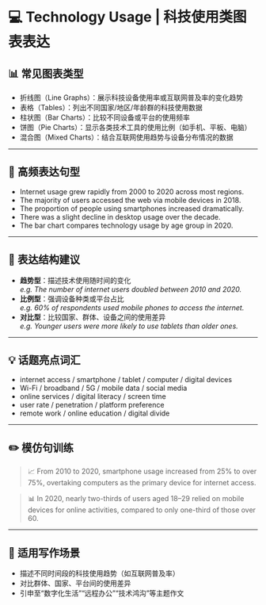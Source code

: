 # 💻 Technology Usage | 科技使用类图表表达

## 📊 常见图表类型

- 折线图（Line Graphs）：展示科技设备使用率或互联网普及率的变化趋势  
- 表格（Tables）：列出不同国家/地区/年龄群的科技使用数据  
- 柱状图（Bar Charts）：比较不同设备或平台的使用频率  
- 饼图（Pie Charts）：显示各类技术工具的使用比例（如手机、平板、电脑）  
- 混合图（Mixed Charts）：结合互联网使用趋势与设备分布情况的数据

---

## 🔁 高频表达句型

- Internet usage grew rapidly from 2000 to 2020 across most regions.  
- The majority of users accessed the web via mobile devices in 2018.  
- The proportion of people using smartphones increased dramatically.  
- There was a slight decline in desktop usage over the decade.  
- The bar chart compares technology usage by age group in 2020.

---

## 🧠 表达结构建议

- **趋势型**：描述技术使用随时间的变化  
  *e.g. The number of internet users doubled between 2010 and 2020.*  
- **比例型**：强调设备种类或平台占比  
  *e.g. 60% of respondents used mobile phones to access the internet.*  
- **对比型**：比较国家、群体、设备之间的使用差异  
  *e.g. Younger users were more likely to use tablets than older ones.*

---

## 💡 话题亮点词汇

- internet access / smartphone / tablet / computer / digital devices  
- Wi-Fi / broadband / 5G / mobile data / social media  
- online services / digital literacy / screen time  
- user rate / penetration / platform preference  
- remote work / online education / digital divide

---

## ✏️ 模仿句训练

> 📈 From 2010 to 2020, smartphone usage increased from 25% to over 75%, overtaking computers as the primary device for internet access.

> 📊 In 2020, nearly two-thirds of users aged 18–29 relied on mobile devices for online activities, compared to only one-third of those over 60.

---

## 🧭 适用写作场景

- 描述不同时间段的科技使用趋势（如互联网普及率）  
- 对比群体、国家、平台间的使用差异  
- 引申至“数字化生活”“远程办公”“技术鸿沟”等主题作文
